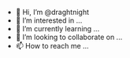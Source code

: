 - 👋 Hi, I’m @draghtnight
- 👀 I’m interested in ...
- 🌱 I’m currently learning ...
- 💞️ I’m looking to collaborate on ...
- 📫 How to reach me ...

<!---
draghtnight/draghtnight is a ✨ special ✨ repository because its `README.md` (this file) appears on your GitHub profile.
You can click the Preview link to take a look at your changes.
--->
